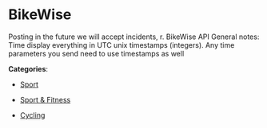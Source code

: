 # BikeWise

Posting in the future we will accept incidents, r. BikeWise API General notes: Time display everything in UTC unix timestamps (integers).  Any time parameters you send need to use timestamps as well

**Categories**:

- [Sport](https://github/apis-list/apis-list#sport)

- [Sport & Fitness](https://github/apis-list/apis-list#sport-and-fitness)

- [Cycling](https://github/apis-list/apis-list#cycling)



